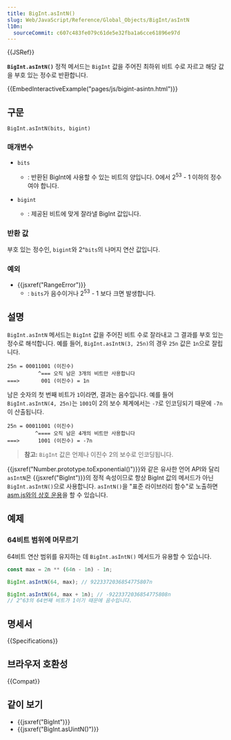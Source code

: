 ```yaml
---
title: BigInt.asIntN()
slug: Web/JavaScript/Reference/Global_Objects/BigInt/asIntN
l10n:
  sourceCommit: c607c483fe079c61de5e32fba1a6cce61896e97d
---
```


{{JSRef}}

**`BigInt.asIntN()`** 정적 메서드는 `BigInt` 값을 주어진 최하위 비트 수로 자르고 해당 값을 부호 있는 정수로 반환합니다.

{{EmbedInteractiveExample("pages/js/bigint-asintn.html")}}

## 구문

```js-nolint
BigInt.asIntN(bits, bigint)
```

### 매개변수

- `bits`

  - : 반환된 BigInt에 사용할 수 있는 비트의 양입니다. 0에서 2<sup>53</sup> - 1 이하의 정수여야 합니다.

- `bigint`
  - : 제공된 비트에 맞게 잘라낼 BigInt 값입니다.

### 반환 값

부호 있는 정수인, `bigint`와 2^`bits`의 나머지 연산 값입니다.

### 예외

- {{jsxref("RangeError")}}
  - : `bits`가 음수이거나 2<sup>53</sup> - 1 보다 크면 발생합니다.

## 설명

`BigInt.asIntN` 메서드는 `BigInt` 값을 주어진 비트 수로 잘라내고 그 결과를 부호 있는 정수로 해석합니다. 예를 들어, `BigInt.asIntN(3, 25n)`의 경우 `25n` 값은 `1n`으로 잘립니다.

```plain
25n = 00011001 (이진수)
          ^=== 오직 남은 3개의 비트만 사용합니다
===>       001 (이진수) = 1n
```

남은 숫자의 첫 번째 비트가 `1`이라면, 결과는 음수입니다. 예를 들어 `BigInt.asIntN(4, 25n)`는 `1001`이 2의 보수 체계에서는 `-7`로 인코딩되기 때문에 `-7n`이 산출됩니다.

```plain
25n = 00011001 (이진수)
         ^==== 오직 남은 4개의 비트만 사용합니다
===>      1001 (이진수) = -7n
```

> **참고:** `BigInt` 값은 언제나 이진수 2의 보수로 인코딩됩니다.

{{jsxref("Number.prototype.toExponential()")}}와 같은 유사한 언어 API와 달리 `asIntN`은 {{jsxref("BigInt")}}의 정적 속성이므로 항상 BigInt 값의 메서드가 아닌 `BigInt.asIntN()`으로 사용합니다. `asIntN()`을 "표준 라이브러리 함수"로 노출하면 [asm.js와의 상호 운용](https://github.com/tc39/proposal-bigint/blob/master/ADVANCED.md#dont-break-asmjs)을 할 수 있습니다.

## 예제

### 64비트 범위에 머무르기

64비트 연산 범위를 유지하는 데 `BigInt.asIntN()` 메서드가 유용할 수 있습니다.

```js
const max = 2n ** (64n - 1n) - 1n;

BigInt.asIntN(64, max); // 9223372036854775807n

BigInt.asIntN(64, max + 1n); // -9223372036854775808n
// 2^63의 64번째 비트가 1이기 때문에 음수입니다.
```

## 명세서

{{Specifications}}

## 브라우저 호환성

{{Compat}}

## 같이 보기

- {{jsxref("BigInt")}}
- {{jsxref("BigInt.asUintN()")}}

